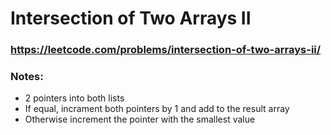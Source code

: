 # Intersection of Two Arrays II

### https://leetcode.com/problems/intersection-of-two-arrays-ii/

### Notes:

* 2 pointers into both lists
* If equal, incrament both pointers by 1 and add to the result array
* Otherwise increment the pointer with the smallest value